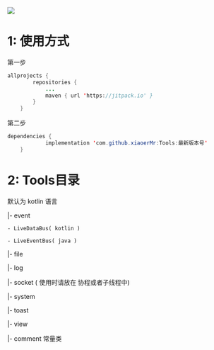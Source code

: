 
[![](https://jitpack.io/v/xiaoerMr/Tools.svg)](https://jitpack.io/#xiaoerMr/Tools)

# 1: 使用方式
第一步

```java
allprojects {
		repositories {
			...
			maven { url 'https://jitpack.io' }
		}
	}
```

第二步

```java
dependencies {
	        implementation 'com.github.xiaoerMr:Tools:最新版本号'
	}
```

# 2: Tools目录

默认为 kotlin 语言

|-  event	

	- LiveDataBus( kotlin ) 

	- LiveEventBus( java )

|- file

|- log

|- socket ( 使用时请放在 协程或者子线程中)

|- system 

|- toast

|-  view

|-  comment 常量类
